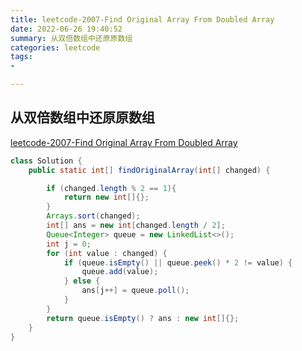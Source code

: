 ```yaml
---
title: leetcode-2007-Find Original Array From Doubled Array
date: 2022-06-26 19:40:52
summary: 从双倍数组中还原原数组
categories: leetcode
tags:
-   

---
```

## 从双倍数组中还原原数组
[leetcode-2007-Find Original Array From Doubled Array](https://leetcode.cn/problems/find-original-array-from-doubled-array/)


```java
class Solution {
    public static int[] findOriginalArray(int[] changed) {

        if (changed.length % 2 == 1){
            return new int[]{};
        }
        Arrays.sort(changed);
        int[] ans = new int[changed.length / 2];
        Queue<Integer> queue = new LinkedList<>();
        int j = 0;
        for (int value : changed) {
            if (queue.isEmpty() || queue.peek() * 2 != value) {
                queue.add(value);
            } else {
                ans[j++] = queue.poll();
            }
        }
        return queue.isEmpty() ? ans : new int[]{};
    }
}
```

